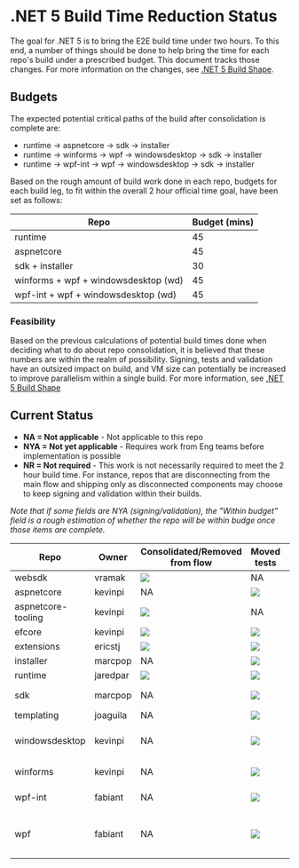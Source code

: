 # .NET 5 Build Time Reduction Status

The goal for .NET 5 is to bring the E2E build time under two hours. To this end, a number of things should be done to help bring
the time for each repo's build under a prescribed budget. This document tracks those changes. For more information on the changes, see
[.NET 5 Build Shape](https://github.com/dotnet/arcade/blob/master/Documentation/Net5Builds.md).

## Budgets

The expected potential critical paths of the build after consolidation is complete are:

- runtime -> aspnetcore -> sdk -> installer
- runtime -> winforms -> wpf -> windowsdesktop -> sdk -> installer
- runtime -> wpf-int -> wpf -> windowsdesktop -> sdk -> installer

Based on the rough amount of build work done in each repo, budgets for each build leg, to fit within the overall 2 hour official time goal, have been set as follows:

| Repo                                 | Budget (mins) |
| ------------------------------------ | ------------- |
| runtime                              | 45            |
| aspnetcore                           | 45            |
| sdk + installer                      | 30            |
| winforms + wpf + windowsdesktop (wd) | 45            |
| wpf-int + wpf + windowsdesktop (wd)  | 45            |

### Feasibility

Based on the previous calculations of potential build times done when deciding what to do about repo consolidation,
it is believed that these numbers are within the realm of possibility. Signing, tests and validation have an outsized impact
on build, and VM size can potentially be increased to improve parallelism within a single build. For more information, see
[.NET 5 Build Shape](https://github.com/dotnet/arcade/blob/master/Documentation/Net5Builds.md)

## Current Status

- **NA = Not applicable** - Not applicable to this repo
- **NYA = Not yet applicable** - Requires work from Eng teams before implementation is possible
- **NR = Not required** - This work is not necessarily required to meet the 2 hour build time. For instance,
  repos that are disconnecting from the main flow and shipping only as disconnected components may choose to keep
  signing and validation within their builds.

*Note that if some fields are NYA (signing/validation), the "Within budget" field is a rough estimation
of whether the repo will be within budge once those items are complete.*


| Repo               | Owner    | Consolidated/Removed from flow | Moved tests | Post-signing | Post-validation | Budget (mins)                   | Within budget |
| ------------------ | -------- | ------------------------------ | ----------- | ------------ | --------------- | ------------------------------- | ------------- |
| websdk             | vramak   | ![][green]                       | NA          | NA           | NA              | NA                              | NA            |
| aspnetcore         | kevinpi  | NA                             | ![][red]    | NYA          | NYA             | 45                              | ![][red]      |
| aspnetcore-tooling | kevinpi  | ![][green]                       | NA          | NA           | NA              | NA                              | NA            |
| efcore             | kevinpi  | ![][green]                     | ![][red]    | NR           | NR              | NA                              | NA            |
| extensions         | ericstj  | ![][green]                       | ![][green]    | NR           | NR              | NA                              | NA            |
| installer          | marcpop    | NA                             | ![][green]    | NYA          | NYA             | 30 (w/sdk)                      | ![][red]      |
| runtime            | jaredpar | ![][green]                     | ![][green]  | NYA          | NYA             | 45                              | ![][red]      |
| sdk                | marcpop    | NA                             | ![][green]  | NYA          | NYA             | 30 (w/installer)                | ![][red]      |
| templating         | joaguila | NA                             | ![][red]    | NYA          | NYA             | NA                              | NA            |
| windowsdesktop     | kevinpi | NA                             | ![][red]    | NYA          | NYA             | 45 (w/winforms + wpf)           | ![][red]      |
| winforms           | kevinpi | NA                             | ![][red]    | NYA          | NYA             | 45 (w/wpf + wd)                 | ![][red]      |
| wpf-int            | fabiant | NA                             | ![][red]    | NYA          | NYA             | 45 (w/wpf + wd)                 | ![][red]      |
| wpf                | fabiant | NA                             | ![][red]    | NYA          | NYA             | 45 (w/winforms or wpf-int + wd) | ![][red]      |

[red]: https://individual.icons-land.com/IconsPreview/Sport/PNG/16x16/Ball_Red.png
[green]: https://individual.icons-land.com/IconsPreview/Sport/PNG/16x16/Ball_Green.png
[yello]: https://individual.icons-land.com/IconsPreview/Sport/PNG/16x16/Ball_Yellow.png
